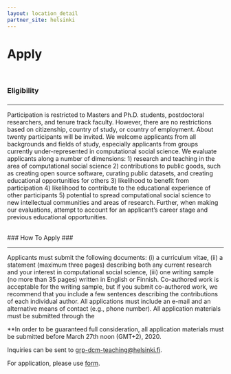 ```yaml
---
layout: location_detail
partner_site: helsinki
---
```


<h1 class="display-4">Apply</h1>
<br />

### Eligibility
### <a name="eligibility"></a>

---

Participation is restricted to Masters and Ph.D. students, postdoctoral researchers, and tenure track faculty. However, there are no restrictions based on citizenship, country of study, or country of employment. About twenty participants will be invited. We welcome applicants from all backgrounds and fields of study, especially applicants from groups currently under-represented in computational social science. We evaluate applicants along a number of dimensions: 1) research and teaching in the area of computational social science 2) contributions to public goods, such as creating open source software, curating public datasets, and creating educational opportunities for others 3) likelihood to benefit from participation 4) likelihood to contribute to the educational experience of other participants 5) potential to spread computational social science to new intellectual communities and areas of research. Further, when making our evaluations, attempt to account for an applicant’s career stage and previous educational opportunities.

<br />
### How To Apply
### <a name="how_to_apply"></a>

---

Applicants must submit the following documents: (i) a curriculum vitae, (ii) a statement (maximum three pages) describing both any current research and your interest in computational social science, (iii) one writing sample (no more than 35 pages) written in English or Finnish. Co-authored work is acceptable for the writing sample, but if you submit co-authored work, we recommend that you include a few sentences describing the contributions of each individual author.  All applications must include an e-mail and an alternative means of contact (e.g., phone number). All application materials must be submitted through the

**In order to be guaranteed full consideration, all application materials must be submitted before March 27th noon (GMT+2), 2020.

Inquiries can be sent to grp-dcm-teaching@helsinki.fi.

For application, please use [form](https://docs.google.com/forms/d/e/1FAIpQLSfAVwMuN9Ucn-OmPvZxCvbOqggcJh4v0OvxoI8hWTtyosHI4w/viewform?usp=sf_link).
